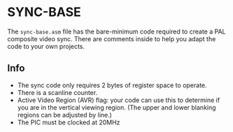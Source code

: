 # SYNC-BASE

The `sync-base.asm` file has the bare-minimum code required to create a PAL composite video sync. There are comments inside to help you adapt the code to your own projects.

## Info
- The sync code only requires 2 bytes of register space to operate.
- There is a scanline counter.
- Active Video Region (AVR) flag: your code can use this to determine if you are in the vertical viewing region. (The upper and lower blanking regions can be adjusted by line.)
- The PIC must be clocked at 20MHz
